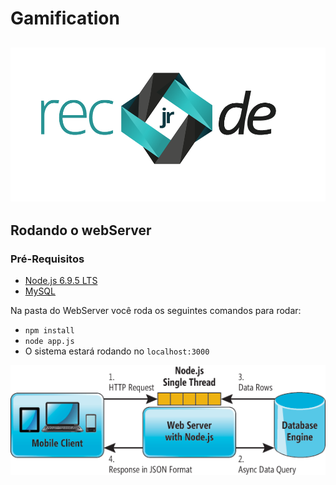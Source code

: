 # Gamification
![](imgs/logo_recode.png "Recode Jr.")
-----------------------------


## Rodando o webServer

### Pré-Requisitos

- [Node.js 6.9.5 LTS](https://nodejs.org/en/download/package-manager/)
- [MySQL](https://dev.mysql.com/downloads/workbench/)

Na pasta do WebServer você roda os seguintes comandos para rodar:

- ```npm install ```
- ```node app.js ```
- O sistema estará rodando no ```localhost:3000```


![](imgs/diagram.png "Arquitetura a ser utilizada")

